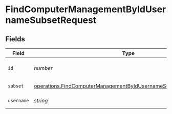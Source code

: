 # FindComputerManagementByIdUsernameSubsetRequest


## Fields

| Field                                                                                                                                                    | Type                                                                                                                                                     | Required                                                                                                                                                 | Description                                                                                                                                              |
| -------------------------------------------------------------------------------------------------------------------------------------------------------- | -------------------------------------------------------------------------------------------------------------------------------------------------------- | -------------------------------------------------------------------------------------------------------------------------------------------------------- | -------------------------------------------------------------------------------------------------------------------------------------------------------- |
| `id`                                                                                                                                                     | *number*                                                                                                                                                 | :heavy_check_mark:                                                                                                                                       | Computer ID to filter by                                                                                                                                 |
| `subset`                                                                                                                                                 | [operations.FindComputerManagementByIdUsernameSubsetPathParamSubset](../../models/operations/findcomputermanagementbyidusernamesubsetpathparamsubset.md) | :heavy_check_mark:                                                                                                                                       | Subset to filter by                                                                                                                                      |
| `username`                                                                                                                                               | *string*                                                                                                                                                 | :heavy_check_mark:                                                                                                                                       | Username to filter by                                                                                                                                    |